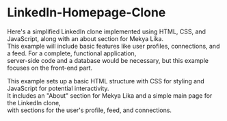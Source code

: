 # LinkedIn-Homepage-Clone


Here's a simplified LinkedIn clone implemented using HTML, CSS, and JavaScript, along with an about section for Mekya Lika.<br> 
This example will include basic features like user profiles, connections, and a feed. For a complete, functional application,<br>
server-side code and a database would be necessary, but this example focuses on the front-end part.<br>


This example sets up a basic HTML structure with CSS for styling and JavaScript for potential interactivity.<br>
It includes an "About" section for Mekya Lika and a simple main page for the LinkedIn clone, <br>
with sections for the user's profile, feed, and connections.<br>
